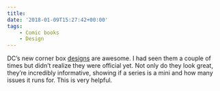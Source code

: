 ```yaml
---
title:
date: '2018-01-09T15:27:42+00:00'
tags:
    - Comic books
    - Design
---
```


DC’s new corner box [designs](https://www.instagram.com/p/BdkjSDghiQF/) are awesome. I had seen them a couple of times but didn’t realize they were official yet. Not only do they look great, they’re incredibly informative, showing if a series is a mini and how many issues it runs for. This is very helpful.